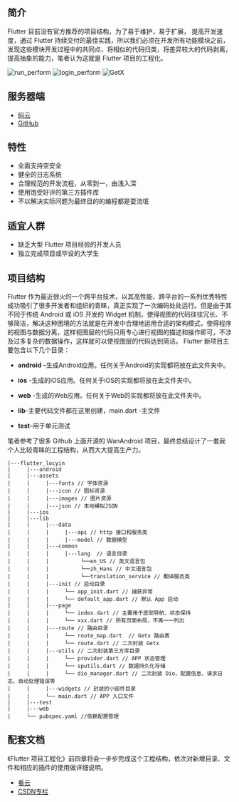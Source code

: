 ## 简介

Flutter 目前没有官方推荐的项目结构，为了易于维护，易于扩展， 提高开发速度，通过 Flutter 持续交付的最佳实践，所以我们必须在开发所有功能模块之前，发现这些模块开发过程中的共同点，将相似的代码归类，将差异较大的代码剥离，提高抽象的能力，笔者认为这就是 Flutter 项目的工程化。

![run_perform](https://img-blog.csdnimg.cn/20210718131658420.gif#pic_center)
![login_perform](https://img-blog.csdnimg.cn/20210718131711834.gif#pic_center)
![GetX](https://img-blog.csdnimg.cn/20210718131905654.gif#pic_center)

## 服务器端
- [码云](https://gitee.com/geekadpt/laravel_locyin)
- [GitHub](https://github.com/geekadpt/laravel_locyin)

## 特性
* 全面支持空安全
* 健全的日志系统
* 合理规范的开发流程，从零到一，由浅入深
* 使用饱受好评的第三方插件库
* 不以解决实际问题为最终目的的编程都是耍流氓

## 适宜人群

* 缺乏大型 Flutter 项目经验的开发人员
* 独立完成项目或毕设的大学生

## 项目结构

Flutter 作为最近很火的一个跨平台技术，以其高性能、跨平台的一系列优秀特性成功吸引了很多开发者和组织的青睐，真正实现了一次编码处处运行。但是由于其不同于传统 Android 或 iOS 开发的 Widget 机制，使得视图的代码往往冗长、不够简洁，解决这种困境的方法就是在开发中合理地运用合适的架构模式，使得程序的视图与数据分离，这样视图层的代码只用专心进行视图的描述和操作即可，不涉及过多复杂的数据操作，这样就可以使视图层的代码达到简洁。
Flutter 新项目主要包含以下几个目录：
* **android** –生成Android应用。任何关于Android的实现都将放在此文件夹中。

* **ios** -生成的iOS应用。任何关于iOS的实现都将放在此文件夹中。

* **web** -生成的Web应用。任何关于Web的实现都将放在此文件夹中。

* **lib**\-主要代码文件都在这里创建，main.dart -主文件

* **test**–用于单元测试

笔者参考了很多 Github 上面开源的 WanAndroid 项目，最终总结设计了一套我个人比较青睐的工程结构，从而大大提高生产力。
```
|---flutter_locyin
|     |---android  
|     |---assets  
|     |     |---fonts // 字体资源  
|     |     |---icon // 图标资源  
|     |     |---images // 图片资源  
|     |     |---json // 本地模拟JSON  
|     |---ios  
|     |---lib  
|     |     |---data  
|     |     |     |---api // http 接口和服务类  
|     |     |     |---model // 数据模型  
|     |     |---common
|     |     |     |---lang  // 语言目录
|     |     |          └──en_US // 英文语言包
|     |     |          └──zh_Hans // 中文语言包
|     |     |          └──translation_service // 翻译服务类
|     |     |---init // 启动目录
|     |     |     └── app_init.dart // 捕获异常 
|     |     |     └── default_app.dart // 默认 App 启动
|     |     |---page  
|     |     |     └── index.dart // 主要用于底部导航、状态保持  
|     |     |     └── xxx.dart // 所有页面布局，不再一一列出  
|     |     |---route // 路由目录
|     |     |     └── route_map.dart  // Getx 路由表  
|     |     |     └── route.dart // 二次封装 Getx
|     |     |---utils // 二次封装第三方库目录  
|     |     |     └── provider.dart // APP 状态管理  
|     |     |     └── sputils.dart // 数据持久化存储  
|     |     |     └── dio_manager.dart // 二次封装 Dio，配置信息、请求日志、自动处理错误等  
|     |     |---widgets // 封装的小部件目录  
|     |     └── main.dart // APP 入口文件  
|     |---test
|     |---web
|     └── pubspec.yaml //依赖配置管理  
```

## 配套文档
《Flutter 项目工程化》前四章将会一步步完成这个工程结构，依次对新增目录、文件和相应的插件的使用做详细说明。
- [看云](https://www.kancloud.cn/tiaohuaren/luoxun)
- [CSDN专栏](https://blog.csdn.net/geeksoarsky/category_11219095.html)

